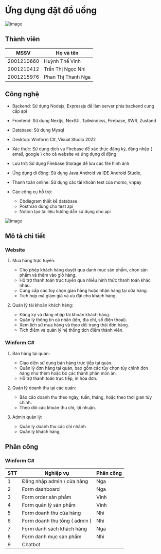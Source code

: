 # Ứng dụng đặt đồ uống

![image](https://github.com/user-attachments/assets/f0efaca0-bd55-4829-ac50-1566451a4c3f)

## Thành viên

| MSSV | Họ và tên |
| -------- | ------- |
| 2001210660 | Huỳnh Thế Vinh |
| 2001210412 | Trần Thị Ngọc Nhi |
| 2001215976 | Phan Thị Thanh Nga |

## Công nghệ
- Backend: Sử dụng Nodejs, Expressjs để làm server phía backend cung cấp api

- Frontend: Sử dụng Nextjs, NextUI, Tailwindcss, Firebase, SWR, Zustand

- Database: Sử dụng Mysql

- Desktop: Winform C#, Visual Studio 2022

- Xác thực: Sử dụng dịch vụ Firebase để xác thực đăng ký, đăng nhập ( email, google ) cho cả website và ứng dụng di động

- Lưu trữ: Sử dụng Firebase Storage để lưu các file hình ảnh

- Ứng dụng di động: Sử dụng Java Android và IDE Android Studio,

- Thanh toán online: Sử dụng các tài khoản test của momo, vnpay

- Các công cụ hỗ trợ:
  - Dbdiagram thiết kế database
  - Postman dùng cho test api
  - Notion tạo tài liệu hướng dẫn sử dụng cho api
    
![image](https://github.com/user-attachments/assets/abb735c2-b9cb-4e14-8f96-5bd8292b15e8)


## Mô tả chi tiết
### Website 
1. Mua hàng trực tuyến:
   - Cho phép khách hàng duyệt qua danh mục sản phẩm, chọn sản phẩm và thêm vào giỏ hàng.
   - Hỗ trợ thanh toán trực tuyến qua nhiều hình thức thanh toán khác nhau.
   - Cung cấp các tùy chọn giao hàng hoặc nhận hàng tại cửa hàng.
   - Tích hợp mã giảm giá và ưu đãi cho khách hàng.

2. Quản lý tài khoản khách hàng:
   - Đăng ký và đăng nhập tài khoản khách hàng.
   - Quản lý thông tin cá nhân (tên, địa chỉ, số điện thoại).
   - Xem lịch sử mua hàng và theo dõi trạng thái đơn hàng.
   - Tích điểm và quản lý hệ thống tích điểm thành viên.
### Winform C#
1. Bán hàng tại quán:
   - Giao diện sử dụng bán hàng trực tiếp tại quán.
   - Quản lý đơn hàng tại quán, bao gồm các tùy chọn tùy chỉnh đơn hàng như thêm hoặc bỏ các thành phần món ăn.
   - Hỗ trợ thanh toán trực tiếp, in hóa đơn.

2. Quản lý doanh thu tại các quán:
   - Báo cáo doanh thu theo ngày, tuần, tháng, hoặc theo thời gian tùy chỉnh.
   - Theo dõi các khoản thu chi, lợi nhuận.

3. Admin quản lý:
   - Quản lý doanh thu các chi nhánh
   - Quản lý khách hàng

## Phân công
### Winform C#
| STT | Nghiệp vụ | Phân công |
| -------- | ------- | -------- |
| 1 |  Đăng nhập admin / cửa hàng    | Nga 
| 2 |  Form dashboard | Nga
| 3 |  Form order sản phẩm | Vinh
| 4 |  Form quản lý sản phẩm | Vinh
| 5 |  Form doanh thu cửa hàng | Nhi
| 6 |  Form doanh thu tổng ( admin ) | Nhi
| 7 |  Form danh sách khách hàng | Nga
| 8 |  Form danh mục sản phẩm | Nhi
| 9 |  Chatbot

### 
